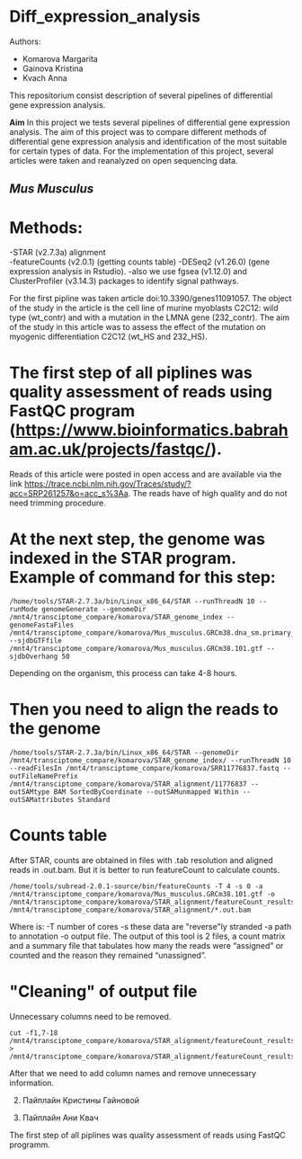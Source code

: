# Diff_expression_analysis
Authors:
- Komarova Margarita
- Gainova Kristina
- Kvach Anna

This repositorium consist description of several pipelines of differential gene expression analysis.

**Aim**
In this project we tests several pipelines of differential gene expression analysis. 
The aim of this project was to compare different methods of differential gene expression analysis and identification of the most suitable for certain types of data. 
For the implementation of this project, several articles were taken and reanalyzed on open sequencing data.

## *Mus Musculus*
# Methods:
-STAR (v2.7.3a) alignment  
-featureCounts (v2.0.1) (getting counts table) 
-DESeq2 (v1.26.0) (gene expression analysis in Rstudio).
-also we use fgsea (v1.12.0) and ClusterProfiler (v3.14.3) packages to identify signal pathways. 

For the first pipline was taken article doi:10.3390/genes11091057. 
The object of the study in the article is the cell line of murine myoblasts C2C12: wild type (wt_contr) and with a mutation in the LMNA gene (232_contr). The aim of the study in this article was to assess the effect of the mutation on myogenic differentiation C2C12 (wt_HS and 232_HS).

# The first step of all piplines was quality assessment of reads using FastQC program (https://www.bioinformatics.babraham.ac.uk/projects/fastqc/).

Reads of this article were posted in open access and are available via the link https://trace.ncbi.nlm.nih.gov/Traces/study/?acc=SRP261257&o=acc_s%3Aa. The reads have of high quality and do not need trimming procedure.

# At the next step, the genome was indexed in the STAR program. Example of command for this step:
```
/home/tools/STAR-2.7.3a/bin/Linux_x86_64/STAR --runThreadN 10 --runMode genomeGenerate --genomeDir /mnt4/transciptome_compare/komarova/STAR_genome_index --genomeFastaFiles /mnt4/transciptome_compare/komarova/Mus_musculus.GRCm38.dna_sm.primary_assembly.fa --sjdbGTFfile /mnt4/transciptome_compare/komarova/Mus_musculus.GRCm38.101.gtf --sjdbOverhang 50 
```
Depending on the organism, this process can take 4-8 hours.

# Then you need to align the reads to the genome
```
/home/tools/STAR-2.7.3a/bin/Linux_x86_64/STAR --genomeDir /mnt4/transciptome_compare/komarova/STAR_genome_index/ --runThreadN 10 --readFilesIn /mnt4/transciptome_compare/komarova/SRR11776837.fastq --outFileNamePrefix /mnt4/transciptome_compare/komarova/STAR_alignment/11776837 --outSAMtype BAM SortedByCoordinate --outSAMunmapped Within --outSAMattributes Standard
```
# Counts table
After STAR, counts are obtained in files with .tab resolution and aligned reads in .out.bam. But it is better to run featureCount to calculate counts.
```
/home/tools/subread-2.0.1-source/bin/featureCounts -T 4 -s 0 -a /mnt4/transciptome_compare/komarova/Mus_musculus.GRCm38.101.gtf -o /mnt4/transciptome_compare/komarova/STAR_alignment/featureCount_results/Counts.txt /mnt4/transciptome_compare/komarova/STAR_alignment/*.out.bam
```
Where is:
-T number of cores
-s these data are "reverse"ly stranded
-a path to annotation
-o output file. The output of this tool is 2 files, a count matrix and a summary file that tabulates how many the reads were “assigned” or counted and the reason they remained “unassigned”.

# "Cleaning" of output file
Unnecessary columns need to be removed.
```
cut -f1,7-18 /mnt4/transciptome_compare/komarova/STAR_alignment/featureCount_results/Counts.txt > /mnt4/transciptome_compare/komarova/STAR_alignment/featureCount_results/Counts.Rmatrix.txt
```
After that we need to add column names and remove unnecessary information.


2. Пайплайн Кристины Гайновой

3. Пайплайн Ани Квач

The first step of all piplines was quality assessment of reads using FastQC programm.

